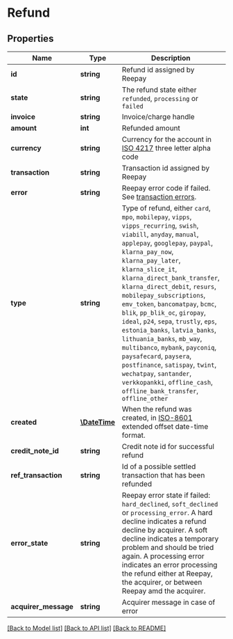 # Refund

## Properties
Name | Type | Description                                                                                                                                                                                                                                                                                                                                          | Notes
------------ | ------------- |------------------------------------------------------------------------------------------------------------------------------------------------------------------------------------------------------------------------------------------------------------------------------------------------------------------------------------------------------| -------------
**id** | **string** | Refund id assigned by Reepay                                                                                                                                                                                                                                                                                                                         |
**state** | **string** | The refund state either `refunded`, `processing` or `failed`                                                                                                                                                                                                                                                                                         |
**invoice** | **string** | Invoice/charge handle                                                                                                                                                                                                                                                                                                                                |
**amount** | **int** | Refunded amount                                                                                                                                                                                                                                                                                                                                      |
**currency** | **string** | Currency for the account in [ISO 4217](http://da.wikipedia.org/wiki/ISO_4217) three letter alpha code                                                                                                                                                                                                                                                |
**transaction** | **string** | Transaction id assigned by Reepay                                                                                                                                                                                                                                                                                                                    |
**error** | **string** | Reepay error code if failed. See [transaction errors](https://docs.reepay.com/api/#transaction-errors).                                                                                                                                                                                                                                              | [optional]
**type** | **string** | Type of refund, either `card`, `mpo`, `mobilepay`, `vipps`, `vipps_recurring`, `swish`, `viabill`, `anyday`, `manual`, `applepay`, `googlepay`, `paypal`, `klarna_pay_now`, `klarna_pay_later`, `klarna_slice_it`, `klarna_direct_bank_transfer`, `klarna_direct_debit`, `resurs`, `mobilepay_subscriptions`, `emv_token`, `bancomatpay`, `bcmc`, `blik`, `pp_blik_oc`, `giropay`, `ideal`, `p24`, `sepa`, `trustly`, `eps`, `estonia_banks`, `latvia_banks`, `lithuania_banks`, `mb_way`, `multibanco`, `mybank`, `payconiq`, `paysafecard`, `paysera`, `postfinance`, `satispay`, `twint`, `wechatpay`, `santander`, `verkkopankki`, `offline_cash`, `offline_bank_transfer`, `offline_other`                                                    |
**created** | [**\DateTime**](\DateTime.md) | When the refund was created, in [ISO-8601](http://en.wikipedia.org/wiki/ISO_8601) extended offset date-time format.                                                                                                                                                                                                                                  |
**credit_note_id** | **string** | Credit note id for successful refund                                                                                                                                                                                                                                                                                                                 | [optional]
**ref_transaction** | **string** | Id of a possible settled transaction that has been refunded                                                                                                                                                                                                                                                                                          | [optional]
**error_state** | **string** | Reepay error state if failed: `hard_declined`, `soft_declined` or `processing_error`. A hard decline indicates a refund decline by acquirer. A soft decline indicates a temporary problem and should be tried again. A processing error indicates an error processing the refund either at Reepay, the acquirer, or between Reepay amd the acquirer. | [optional]
**acquirer_message** | **string** | Acquirer message in case of error                                                                                                                                                                                                                                                                                                                    | [optional]

[[Back to Model list]](../../README.md#documentation-for-models) [[Back to API list]](../../README.md#documentation-for-api-endpoints) [[Back to README]](../../README.md)


